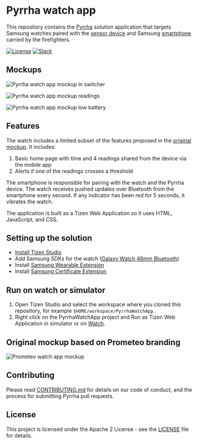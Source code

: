 # Pyrrha watch app

This repository contains the [Pyrrha](https://github.com/Pyrrha-Platform/Pyrrha) solution application that targets Samsung watches paired with the [sensor device](https://github.com/Pyrrha-Platform/Pyrrha-Firmware) and Samsung [smartphone](https://github.com/Pyrrha-Platform/Pyrrha-Watch-App) carried by the firefighters.

[![License](https://img.shields.io/badge/License-Apache2-blue.svg)](https://www.apache.org/licenses/LICENSE-2.0) [![Slack](https://img.shields.io/badge/Join-Slack-blue)](https://callforcode.org/slack)

## Mockups

![Pyrrha watch app mockup in switcher](img/Watch-001.png)

![Pyrrha watch app mockup readings](img/Watch-002.png)

![Pyrrha watch app mockup low battery](img/Watch-003.png)

## Features

The watch includes a limited subset of the features proposed in the [original mockup](#original-mockup). It includes:

1. Basic home page with time and 4 readings shared from the device via the mobile app
2. Alerts if one of the readings crosses a threshold

The smartphone is responsible for pairing with the watch and the Pyrrha device. The watch receives pushed updates over Bluetooth from the smartphone every second. If any indicator has been red for 5 seconds, it vibrates the watch.

The application is built as a Tizen Web Application so it uses HTML, JavaScript, and CSS.

## Setting up the solution

- [Install Tizen Studio](https://developer.samsung.com/galaxy-watch-develop/creating-your-first-app/web-companion/setup-sdk.html)
- Add Samsung SDKs for the watch ([Galaxy Watch 46mm Bluetooth](https://www.samsung.com/es/wearables/galaxy-watch-r800/))
- Install [Samsung Wearable Extension](https://developer.samsung.com/galaxy-watch-develop/extension-api-reference.html)
- Install [Samsung Certificate Extension](https://developer.samsung.com/galaxy-watch-develop/getting-certificates/install.html)

## Run on watch or simulator

1. Open Tizen Studio and select the workspace where you cloned this repository, for example `$HOME/workspace/PyrrhaWatchApp`.
2. Right click on the PyrrhaWatchApp project and Run as Tizen Web Application in simulator or on [Watch](https://www.youtube.com/watch?v=BqWjvi9rQuY).

## Original mockup based on Prometeo branding

![Prometeo watch app mockup](img/prometeo-watch-mockups.jpg)

## Contributing

Please read [CONTRIBUTING.md](CONTRIBUTING.md) for details on our code of conduct, and the process for submitting Pyrrha pull requests.

## License

This project is licensed under the Apache 2 License - see the [LICENSE](LICENSE) file for details.

